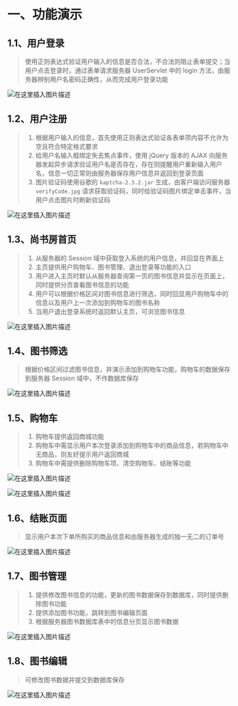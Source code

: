 # 一、功能演示
## 1.1、用户登录
> 使用正则表达式验证用户输入的信息是否合法，不合法则阻止表单提交；当用户点击登录时，通过表单请求服务器 UserServlet 中的 login 方法，由服务器辨别用户名密码正确性，从而完成用户登录功能

   ![在这里插入图片描述](https://img-blog.csdnimg.cn/fdcfc2e0507f4050ad67ac8caeded87d.png?x-oss-process=image/watermark,type_d3F5LXplbmhlaQ,shadow_50,text_Q1NETiBAU3ByaW5nLV8tQmVhcg==,size_20,color_FFFFFF,t_70,g_se,x_16#pic_center)


## 1.2、用户注册

   > 1. 根据用户输入的信息，首先使用正则表达式验证各表单项内容不允许为空且符合特定格式要求
   > 2. 给用户名输入框绑定失去焦点事件，使用 jQuery 版本的 AJAX 向服务器发起异步请求验证用户名是否存在，存在则提醒用户重新输入用户名，信息一切正常则由服务器保存用户信息并返回到登录页面
   > 3. 图片验证码使用谷歌的 `kaptcha-2.3.2.jar` 生成，由客户端访问服务器 `verifyCode.jpg` 请求获取验证码，同时给验证码图片绑定单击事件，当用户点击图片时刷新验证码

   ![在这里插入图片描述](https://img-blog.csdnimg.cn/fc31a6639bf841c79eec2eb36ad49618.png?x-oss-process=image/watermark,type_d3F5LXplbmhlaQ,shadow_50,text_Q1NETiBAU3ByaW5nLV8tQmVhcg==,size_20,color_FFFFFF,t_70,g_se,x_16#pic_center)


## 1.3、尚书房首页

   > 1. 从服务器的 Session 域中获取登入系统的用户信息，并回显在界面上
   > 2. 主页提供用户购物车、图书管理、退出登录等功能的入口
   > 3. 用户进入主页时默认从服务器查询第一页的图书信息并显示在页面上，同时提供分页查看图书信息的功能
   > 4. 用户可以根据价格区间对图书信息进行筛选，同时回显用户购物车中的信息以及用户上一次添加到购物车的图书名称
   > 5. 当用户退出登录系统时返回默认主页，可浏览图书信息

   ![在这里插入图片描述](https://img-blog.csdnimg.cn/f6d1846c758e4746a42515b965c53b7c.png?x-oss-process=image/watermark,type_d3F5LXplbmhlaQ,shadow_50,text_Q1NETiBAU3ByaW5nLV8tQmVhcg==,size_20,color_FFFFFF,t_70,g_se,x_16#pic_center)


## 1.4、图书筛选
> 根据价格区间过滤图书信息，并演示添加到购物车功能，购物车的数据保存到服务器 Session 域中，不作数据库保存

   ![在这里插入图片描述](https://img-blog.csdnimg.cn/a176e55aa5ff41edb9e9da33cf334089.png?x-oss-process=image/watermark,type_d3F5LXplbmhlaQ,shadow_50,text_Q1NETiBAU3ByaW5nLV8tQmVhcg==,size_20,color_FFFFFF,t_70,g_se,x_16#pic_center)


## 1.5、购物车

   > 1. 购物车提供返回商城功能
   > 2. 购物车中需显示用户本次登录添加到购物车中的商品信息，若购物车中无商品，则友好提示用户返回商城
   > 3. 购物车中需提供删除购物车项、清空购物车、结账等功能

   ![在这里插入图片描述](https://img-blog.csdnimg.cn/3d4f5d6e1aaf4aab8a8907968126a124.png?x-oss-process=image/watermark,type_d3F5LXplbmhlaQ,shadow_50,text_Q1NETiBAU3ByaW5nLV8tQmVhcg==,size_20,color_FFFFFF,t_70,g_se,x_16#pic_center)


   ![在这里插入图片描述](https://img-blog.csdnimg.cn/f0d0aae3efcc40fc877b47391aeab1ba.png?x-oss-process=image/watermark,type_d3F5LXplbmhlaQ,shadow_50,text_Q1NETiBAU3ByaW5nLV8tQmVhcg==,size_20,color_FFFFFF,t_70,g_se,x_16#pic_center)


## 1.6、结账页面
> 显示用户本次下单所购买的商品信息和由服务器生成的独一无二的订单号

   ![在这里插入图片描述](https://img-blog.csdnimg.cn/4ca3816868904fe8ba7aa0eb00efed83.png?x-oss-process=image/watermark,type_d3F5LXplbmhlaQ,shadow_50,text_Q1NETiBAU3ByaW5nLV8tQmVhcg==,size_20,color_FFFFFF,t_70,g_se,x_16#pic_center)


## 1.7、图书管理

   > 1. 提供修改图书信息的功能，更新的图书数据保存到数据库，同时提供删除图书功能
   > 2. 提供添加图书功能，跳转到图书编辑页面
   > 3. 根据服务器图书数据库表中的信息分页显示图书数据

   ![在这里插入图片描述](https://img-blog.csdnimg.cn/82c1de91315c43b890db5450f2efc81d.png?x-oss-process=image/watermark,type_d3F5LXplbmhlaQ,shadow_50,text_Q1NETiBAU3ByaW5nLV8tQmVhcg==,size_20,color_FFFFFF,t_70,g_se,x_16#pic_center)


## 1.8、图书编辑
> 可修改图书数据并提交到数据库保存

   ![在这里插入图片描述](https://img-blog.csdnimg.cn/ab971be9e3f848c2b8e00cc4ded3f630.png?x-oss-process=image/watermark,type_d3F5LXplbmhlaQ,shadow_50,text_Q1NETiBAU3ByaW5nLV8tQmVhcg==,size_20,color_FFFFFF,t_70,g_se,x_16#pic_center)